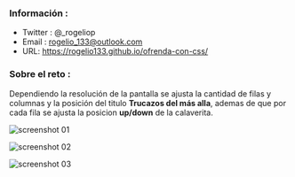 ### Información :

- Twitter : @\_rogeliop
- Email : rogelio_133@outlook.com
- URL: https://rogelio133.github.io/ofrenda-con-css/

### Sobre el reto :

Dependiendo la resolución de la pantalla se ajusta la cantidad de filas y columnas y la posición del titulo **Trucazos del más alla**, ademas de que por cada fila se ajusta la posicion **up/down** de la calaverita.

![screenshot 01](https://rogelio133.github.io/ofrenda-con-css/src/images/screenshot_01.png)

![screenshot 02](https://rogelio133.github.io/ofrenda-con-css/src/images/screenshot_02.png)

![screenshot 03](https://rogelio133.github.io/ofrenda-con-css/src/images/screenshot_03.png)
